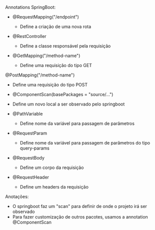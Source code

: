 Annotations SpringBoot:

- @RequestMapping("/endpoint")

  - Define a criação de uma nova rota

- @RestController

  - Define a classe responsável pela requisição

- @GetMapping("/method-name")

  - Define uma requisição do tipo GET

@PostMapping("/method-name")

- Define uma requisição do tipo POST

- @ComponentScan(basePackages = "source/...")
- Define um novo local a ser observado pelo springboot

- @PathVariable

  - Define nome da variável para passagem de parâmetros

- @RequestParam

  - Define nome da variável para passagem de parâmetros do tipo query-params

- @RequestBody

  - Define um corpo da requisição

- @RequestHeader

  - Define um headers da requisição

Anotações:

- O springboot faz um "scan" para definir de onde o projeto irá ser observado
- Para fazer customização de outros pacotes, usamos a annotation @ComponentScan
